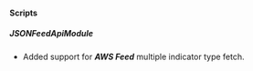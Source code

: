 
#### Scripts

##### JSONFeedApiModule

- Added support for ***AWS Feed*** multiple indicator type fetch.